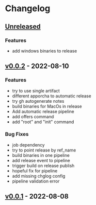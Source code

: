 <!-- markdownlint-disable MD012 -->
# Changelog

## [Unreleased]

### Features

- add windows binaries to release


## [v0.0.2] - 2022-08-10

### Features

- try to use single artifact
- different apporcha to automatic release
- try gh autogenerate notes
- build binaries for MacOs in release
- Add automatic release pipeline
- add offers command
- add "root" and "init" command


### Bug Fixes

- job dependency
- try to point release by ref_name
- build binaries in one pipeline
- add release event to pipeline
- trigger build on release publish
- hopeful fix for pipeline
- add missing chglog config
- pipeline validation error


## [v0.0.1] - 2022-08-08

[Unreleased]: https://github.com/vaclav-dvorak/veribi-cli/compare/v0.0.2...HEAD
[v0.0.2]: https://github.com/vaclav-dvorak/veribi-cli/compare/v0.0.1...v0.0.2
[v0.0.1]: https://github.com/vaclav-dvorak/veribi-cli/releases/tag/v0.0.1
